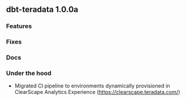 ## dbt-teradata 1.0.0a

### Features

### Fixes

### Docs

### Under the hood
* Migrated CI pipeline to environments dynamically provisioned in ClearScape Analytics Experience (https://clearscape.teradata.com/)
